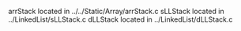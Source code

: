 arrStack located in ../../Static/Array/arrStack.c
sLLStack located in ../LinkedList/sLLStack.c
dLLStack located in ../LinkedList/dLLStack.c
